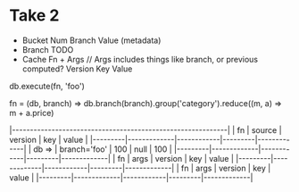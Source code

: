 Take 2
=============

- Bucket
    Num
    Branch
    Value
    (metadata)
- Branch
    TODO
- Cache
    Fn + Args // Args includes things like branch, or previous computed?
    Version
    Key
    Value

db.execute(fn, 'foo')

fn = (db, branch) => db.branch(branch).group('category').reduce((m, a) => m + a.price)

|------------------------------------------------------------|
| fn      | source        | version    | key     | value       |
|---------|-------------|------------|---------|-------------|
| db =>   | branch='foo'       | 100        | null    | 100         |
|---------|-------------|------------|---------|-------------|
| fn      | args        | version    | key     | value       |
|---------|-------------|------------|---------|-------------|
| fn      | args        | version    | key     | value       |
|---------|-------------|------------|---------|-------------|